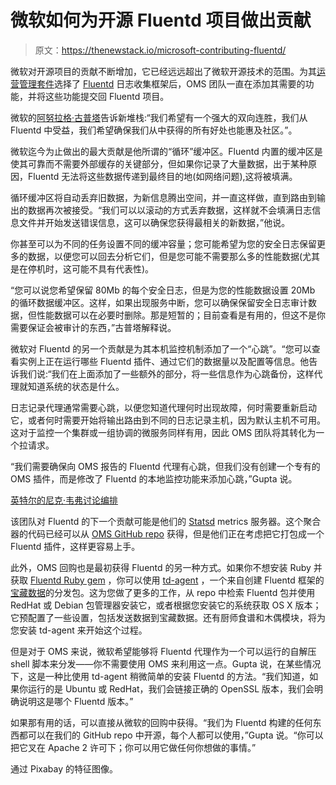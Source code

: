 # 微软如何为开源 Fluentd 项目做出贡献

> 原文：<https://thenewstack.io/microsoft-contributing-fluentd/>

微软对开源项目的贡献不断增加，它已经远远超出了微软开源技术的范围。为其[运营管理套件](https://thenewstack.io/microsofts-jeremy-winter-qa-automation-new-visualization/)选择了 [Fluentd](https://thenewstack.io/fluentd-offers-comprehensive-log-collection-cloud-microservices-world/) 日志收集框架后，OMS 团队一直在添加其需要的功能，并将这些功能提交回 Fluentd 项目。

微软的[阿努拉格·古普塔](https://www.linkedin.com/in/anurag-gupta-9927b875)告诉新堆栈:“我们希望有一个强大的双向连胜，我们从 Fluentd 中受益，我们希望确保我们从中获得的所有好处也能惠及社区。”。

微软迄今为止做出的最大贡献是他所谓的“循环”缓冲区。Fluentd 内置的缓冲区是使其可靠而不需要外部缓存的关键部分，但如果你记录了大量数据，出于某种原因，Fluentd 无法将这些数据传递到最终目的地(如网络问题),这将被填满。

循环缓冲区将自动丢弃旧数据，为新信息腾出空间，并一直这样做，直到路由到输出的数据再次被接受。“我们可以以滚动的方式丢弃数据，这样就不会填满日志信息文件并开始发送错误信息，这可以确保您获得最相关的新数据，”他说。

你甚至可以为不同的任务设置不同的缓冲容量；您可能希望为您的安全日志保留更多的数据，以便您可以回去分析它们，但是您可能不需要那么多的性能数据(尤其是在停机时，这可能不具有代表性)。

“您可以说您希望保留 80Mb 的每个安全日志，但是为您的性能数据设置 20Mb 的循环数据缓冲区。这样，如果出现服务中断，您可以确保保留安全日志审计数据，但性能数据可以在必要时删除。那是短暂的；目前查看是有用的，但这不是你需要保证会被审计的东西，”古普塔解释说。

微软对 Fluentd 的另一个贡献是为其本机监控机制添加了一个“心跳”。“您可以查看实例上正在运行哪些 Fluentd 插件、通过它们的数据量以及配置等信息。他告诉我们说:“我们在上面添加了一些额外的部分，将一些信息作为心跳备份，这样代理就知道系统的状态是什么。

日志记录代理通常需要心跳，以便您知道代理何时出现故障，何时需要重新启动它，或者何时需要开始将输出路由到不同的日志记录主机，因为默认主机不可用。这对于监控一个集群或一组协调的微服务同样有用，因此 OMS 团队将其转化为一个拉请求。

“我们需要确保向 OMS 报告的 Fluentd 代理有心跳，但我们没有创建一个专有的 OMS 插件，而是修改了 Fluentd 的本地监控功能来添加心跳，”Gupta 说。

[英特尔的尼克·韦弗讨论编排](https://thenewstack.simplecast.com/episodes/intels-nick-weaver-discusses-orchestration)

该团队对 Fluentd 的下一个贡献可能是他们的 [Statsd](https://thenewstack.io/collecting-metrics-using-statsd-a-standard-for-real-time-monitoring/) metrics 服务器。这个聚合器的代码已经可以从 [OMS GitHub repo](https://github.com/Microsoft/OMS-Agent-for-Linux) 获得，但是他们正在考虑把它打包成一个 Fluentd 插件，这样更容易上手。

此外，OMS 回购也是最初获得 Fluentd 的另一种方式。如果你不想安装 Ruby 并获取 [Fluentd Ruby gem](https://rubygems.org/gems/fluentd/versions/0.12.22) ，你可以使用 [td-agent](https://github.com/Microsoft/OMS-Agent-for-Linux) ，一个来自创建 Fluentd 框架的[宝藏数据](https://www.treasuredata.com/)的分发包。这为您做了更多的工作，从 repo 中检索 Fluentd 包并使用 RedHat 或 Debian 包管理器安装它，或者根据您安装它的系统获取 OS X 版本；它预配置了一些设置，包括发送数据到宝藏数据。还有厨师食谱和木偶模块，将为您安装 td-agent 来开始这个过程。

但是对于 OMS 来说，微软希望能够将 Fluentd 代理作为一个可以运行的自解压 shell 脚本来分发——你不需要使用 OMS 来利用这一点。Gupta 说，在某些情况下，这是一种比使用 td-agent 稍微简单的安装 Fluentd 的方法。“我们知道，如果你运行的是 Ubuntu 或 RedHat，我们会链接正确的 OpenSSL 版本，我们会明确说明这是哪个 Fluentd 版本。”

如果那有用的话，可以直接从微软的回购中获得。“我们为 Fluentd 构建的任何东西都可以在我们的 GitHub repo 中开源，每个人都可以使用，”Gupta 说。“你可以把它叉在 Apache 2 许可下；你可以用它做任何你想做的事情。”

通过 Pixabay 的特征图像。

<svg xmlns:xlink="http://www.w3.org/1999/xlink" viewBox="0 0 68 31" version="1.1"><title>Group</title> <desc>Created with Sketch.</desc></svg>